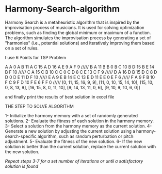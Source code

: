 # Harmony-Search-algorithm
Harmony Search is a metaheuristic algorithm that is inspired by the improvisation process of musicians. It is used for solving optimization problems, such as finding the global minimum or maximum of a function. The algorithm simulates the improvisation process by generating a set of "harmonies" (i.e., potential solutions) and iteratively improving them based on a set of rules.

I use 6 Points for TSP Problem 

A A 0
A B 11
A C 15
A D 16
A E 9
A F 9
/////
B A 11
B B 0
B C 10
B D 15
B E 14
B F 10
/////
C A 15
C B 10
C C 0
C D 8
C E 13
C F 9
/////
D A 16
D B 15
D C 8
D D 0
D E 11
D F 10
/////
E A 9
E B 14
E C 13
E D 11
E E 0
E F 6
/////
F A 9
F B 10
F C 9
F D 10
F E 6
F F 0
/////
[0, 11, 15, 16, 9, 9],
[11, 0, 10, 15, 14, 10],
[15, 10, 0, 8, 13, 9],
[16, 15, 8, 0, 11, 10],
[9, 14, 13, 11, 0, 6],
[9, 10, 9, 10, 6, 0]]

and finally print the results of best solution in excel file 

THE STEP TO SOLVE ALGORITHM 

1- Initialize the harmony memory with a set of randomly generated solutions.
2- Evaluate the fitness of each solution in the harmony memory.
3- Select a solution from the harmony memory as the current solution.
4- Generate a new solution by adjusting the current solution using a harmony-search-specific algorithm, such as random perturbation or pitch adjustment.
5- Evaluate the fitness of the new solution.
6- If the new solution is better than the current solution, replace the current solution with the new solution.

*Repeat steps 3-7 for a set number of iterations or until a satisfactory solution is found*
